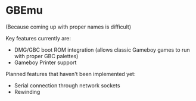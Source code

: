 # GBEmu
(Because coming up with proper names is difficult)

Key features currently are:
* DMG/GBC boot ROM integration (allows classic Gameboy games to run with proper GBC palettes)
* Gameboy Printer support

Planned features that haven't been implemented yet:
* Serial connection through network sockets
* Rewinding
